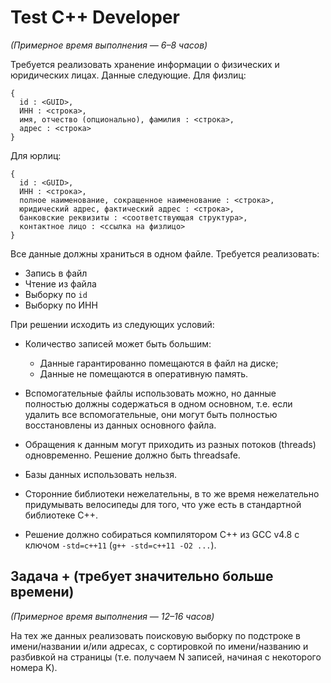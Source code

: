 # Test C++ Developer

*(Примерное время выполнения — 6–8 часов)*

Требуется реализовать хранение информации о физических и юридических лицах. Данные следующие.
Для физлиц:
```
{
  id : <GUID>,
  ИНН : <строка>,
  имя, отчество (опционально), фамилия : <строка>,
  адрес : <строка>
}
```
Для юрлиц:
```
{
  id : <GUID>,
  ИНН : <строка>,
  полное наименование, сокращенное наименование : <строка>,
  юридический адрес, фактический адрес : <строка>,
  банковские реквизиты : <соответствующая структура>,
  контактное лицо : <ссылка на физлицо>
}
```

Все данные должны храниться в одном файле. Требуется реализовать:
* Запись в файл
* Чтение из файла
* Выборку по `id`
* Выборку по ИНН

При решении исходить из следующих условий:

* Количество записей может быть большим:
  * Данные гарантированно помещаются в файл на диске;
  * Данные не помещаются в оперативную память.
* Вспомогательные файлы использовать можно, но данные полностью должны содержаться в одном 
  основном, т.е. если удалить все вспомогательные, они могут быть полностью восстановлены
  из данных основного файла.
* Обращения к данным могут приходить из разных потоков (threads) одновременно. Решение должно
  быть threadsafe.
  
* Базы данных использовать нельзя.
* Сторонние библиотеки нежелательны, в то же время нежелательно придумывать велосипеды для того,
  что уже есть в стандартной библиотеке C++.
* Решение должно собираться компилятором C++ из GCC v4.8 с ключом `-std=c++11` (`g++ -std=c++11 -O2 ...`).

## Задача + (требует значительно больше времени)

*(Примерное время выполнения — 12–16 часов)*

На тех же данных реализовать поисковую выборку по подстроке в имени/названии и/или адресах,
с сортировкой по имени/названию и разбивкой на страницы (т.е. получаем N записей, начиная 
с некоторого номера K).
